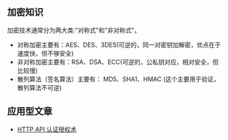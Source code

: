 ## 加密知识

加密技术通常分为两大类:"对称式"和"非对称式"。

- 对称加密主要有：AES、DES、3DES(可逆的，同一对密钥加解密，优点在于速度快，但不够安全)
- 非对称加密主要有：RSA、DSA、ECC(可逆的，公私钥对应，相对安全，但比较慢)
- 散列算法（签名算法）主要有： MD5、SHA1、HMAC (这个主要用于验证，散列算法不可逆)

## 应用型文章

- [HTTP API 认证授权术](https://coolshell.cn/articles/19395.html)
